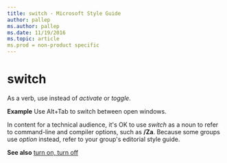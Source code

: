 ```yaml
---
title: switch - Microsoft Style Guide
author: pallep
ms.author: pallep
ms.date: 11/19/2016
ms.topic: article
ms.prod = non-product specific
---
```


# switch

As a verb, use instead of *activate* or *toggle*.

**Example** Use Alt+Tab to switch between open windows.

In content for a technical audience, it's OK to use *switch* as a noun to refer to command-line and compiler options, such as **/Za**. Because some groups use *option* instead, refer to your group's editorial style guide.

**See also** [turn on, turn off](/style-guide/a-z-word-list-term-collections/t/turn-on-turn-off)

